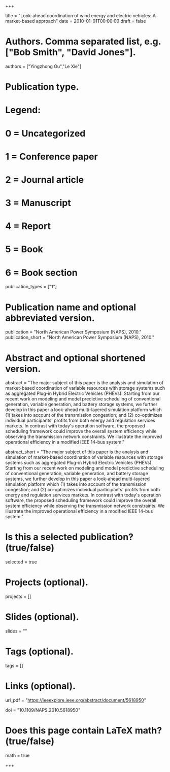 +++

title = "Look-ahead coordination of wind energy and electric vehicles: A market-based approach"
date = 2010-01-01T00:00:00
draft = false

# Authors. Comma separated list, e.g. ["Bob Smith", "David Jones"].
authors = ["Yingzhong Gu","Le Xie"]

# Publication type.
# Legend:
# 0 = Uncategorized
# 1 = Conference paper
# 2 = Journal article
# 3 = Manuscript
# 4 = Report
# 5 = Book
# 6 = Book section
publication_types = ["1"]

# Publication name and optional abbreviated version.
publication = "North American Power Symposium (NAPS), 2010."
publication_short = "North American Power Symposium (NAPS), 2010."

# Abstract and optional shortened version.
abstract = "The major subject of this paper is the analysis and simulation of market-based coordination of variable resources with storage systems such as aggregated Plug-in Hybrid Electric Vehicles (PHEVs). Starting from our recent work on modeling and model predictive scheduling of conventional generation, variable generation, and battery storage systems, we further develop in this paper a look-ahead multi-layered simulation platform which (1) takes into account of the transmission congestion; and (2) co-optimizes individual participants' profits from both energy and regulation services markets. In contrast with today's operation software, the proposed scheduling framework could improve the overall system efficiency while observing the transmission network constraints. We illustrate the improved operational efficiency in a modified IEEE 14-bus system."

abstract_short = "The major subject of this paper is the analysis and simulation of market-based coordination of variable resources with storage systems such as aggregated Plug-in Hybrid Electric Vehicles (PHEVs). Starting from our recent work on modeling and model predictive scheduling of conventional generation, variable generation, and battery storage systems, we further develop in this paper a look-ahead multi-layered simulation platform which (1) takes into account of the transmission congestion; and (2) co-optimizes individual participants' profits from both energy and regulation services markets. In contrast with today's operation software, the proposed scheduling framework could improve the overall system efficiency while observing the transmission network constraints. We illustrate the improved operational efficiency in a modified IEEE 14-bus system."

# Is this a selected publication? (true/false)
selected = true

# Projects (optional).
projects = []

# Slides (optional).
slides = ""

# Tags (optional).
tags = []

# Links (optional).
url_pdf = "https://ieeexplore.ieee.org/abstract/document/5618950"



doi = "10.1109/NAPS.2010.5618950"

# Does this page contain LaTeX math? (true/false)
math = true



+++

